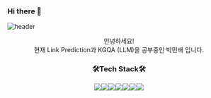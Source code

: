 ### Hi there 👋

![header](https://capsule-render.vercel.app/api?type=waving&color=timeAuto&height=300&section=header&text=welcome!-nl-&fontSize=90&&fontAlignY=32&desc=MBoat's%20Profile&descAlign=70&descAlignY=45&descSize=22)

<div align=center>안녕하세요!</div>
<div align=center>현재 Link Prediction과 KGQA (LLM)을 공부중인 박민배 입니다.</div>

 <h3><div align=center>🛠️Tech Stack🛠️</div></h3>
<div align=center><img src="https://img.shields.io/badge/C-blue?style=flat&logo=C&logoColor=white"/><img src="https://img.shields.io/badge/Python-yellow?style=flat&logo=python&logoColor=white"/><img src="https://img.shields.io/badge/Pytorch-red?style=flat&logo=pytorch&logoColor=white"/><img src="https://img.shields.io/badge/TensorFlow-important?style=flat&logo=TensorFlow&logoColor=white"/><img src="https://img.shields.io/badge/Pycharm-green?style=flat&logo=pycharm&logoColor=white"/><img src="https://img.shields.io/badge/Visual_Studio-blueviolet?style=flat&logo=VisualStudio&logoColor=white"/><img src="https://img.shields.io/badge/Visual_Studio_Code-blue?style=flat&logo=VisualStudioCode&logoColor=white"/></div>
